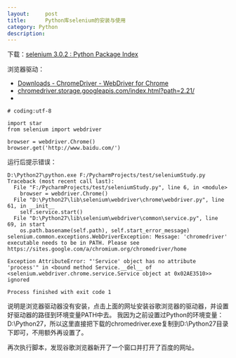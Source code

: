 ```yaml
---
layout:     post
title:      Python库selenium的安装与使用
category: Python
description: 
---
```


下载：[selenium 3\.0\.2 : Python Package Index](https://pypi.python.org/pypi/selenium#downloads)

浏览器驱动：
- [Downloads \- ChromeDriver \- WebDriver for Chrome](https://sites.google.com/a/chromium.org/chromedriver/downloads)
- [chromedriver\.storage\.googleapis\.com/index\.html?path=2\.21/](http://chromedriver.storage.googleapis.com/index.html?path=2.21/)
- 
```
# coding:utf-8

import star
from selenium import webdriver

browser = webdriver.Chrome()
browser.get('http://www.baidu.com/')
```

运行后提示错误：
```
D:\Python27\python.exe F:/PycharmProjects/test/seleniumStudy.py
Traceback (most recent call last):
  File "F:/PycharmProjects/test/seleniumStudy.py", line 6, in <module>
    browser = webdriver.Chrome()
  File "D:\Python27\lib\selenium\webdriver\chrome\webdriver.py", line 61, in __init__
    self.service.start()
  File "D:\Python27\lib\selenium\webdriver\common\service.py", line 69, in start
    os.path.basename(self.path), self.start_error_message)
selenium.common.exceptions.WebDriverException: Message: 'chromedriver' executable needs to be in PATH. Please see https://sites.google.com/a/chromium.org/chromedriver/home

Exception AttributeError: "'Service' object has no attribute 'process'" in <bound method Service.__del__ of <selenium.webdriver.chrome.service.Service object at 0x02AE3510>> ignored

Process finished with exit code 1
```
说明是浏览器驱动器没有安装，点击上面的网址安装谷歌浏览器的驱动器，并设置好驱动器的路径到环境变量PATH中去。
我因为之前设置过Python的环境变量：D:\Python27，所以这里直接把下载的chromedriver.exe复制到D:\Python27目录下即可，不用额外再设置了。

再次执行脚本，发现谷歌浏览器新开了一个窗口并打开了百度的网址。
